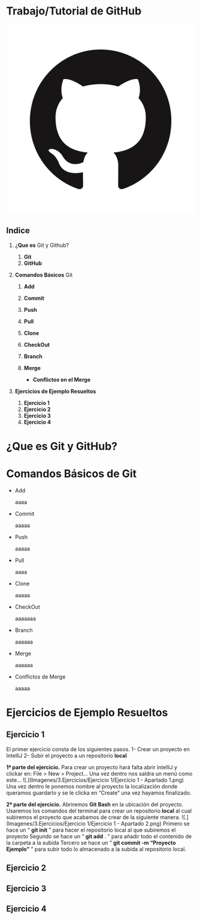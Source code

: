 # Trabajo/Tutorial de GitHub

![.](Imagenes\Logo1.png)

## Indice

 1. ¿**Que es** Git y Github?
    1. **Git**
    2. **GitHub**
    
2.  **Comandos Básicos** Git
    1. **Add**

    2. **Commit**

    3. **Push**

    4. **Pull**

    5. **Clone**

    6. **CheckOut**

    7. **Branch**

    8. **Merge**

       - **Conflictos en el Merge**

 3. **Ejercicios de Ejemplo Resueltos**
    1. **Ejercicio 1**
    2. **Ejercicio 2**
    3. **Ejercicio 3**
    4. **Ejercicio 4**

¿Que es Git y GitHub? 
===



Comandos Básicos de Git
===
 - Add
 
    aaaa
 
 - Commit
 
    aaaaa
 
 - Push
 
    aaaaa
 
 - Pull
 
    aaaa
 
 - Clone
 
    aaaaa

 - CheckOut
 
    aaaaaaa

 - Branch
 
   aaaaaa

 - Merge
 
   aaaaaa

 - Conflictos de Merge
    
   aaaaa
   
Ejercicios de Ejemplo Resueltos
===

Ejercicio 1
---
El primer ejercicio consta de los siguientes pasos.
	1- Crear un proyecto en IntelliJ
	2- Subir el proyecto a un repositorio **local**

**1ª parte del ejercicio.**
Para crear un proyecto hará falta abrir intelliJ y clickar en: File > New > Project…
Una vez dentro nos saldra un menú como este...
![.](Imagenes/3.Ejercicios/Ejercicio 1/Ejercicio 1 - Apartado 1.png)
Una vez dentro le ponemos nombre al proyecto la localización donde queramos guardarlo y se le clicka en “Create” una vez hayamos finalizado.

**2ª parte del ejercicio.**
Abriremos **Git Bash** en la ubicación del proyecto.
Usaremos los comandos del terminal para crear un repositorio **local** al cual subiremos  el proyecto que acabamos de crear de la siguiente manera.
![.](Imagenes/3.Ejercicios/Ejercicio 1/Ejercicio 1 - Apartado 2.png)
Primero se hace un “ **git init** ” para hacer el repositorio local al que subiremos el proyecto
Segundo se hace un “ **git add** . ” para añadir todo el contenido de la carpeta a la subida
Tercero se hace un “ **git commit -m “Proyecto Ejemplo”** ” para subir todo lo almacenado a la subida al repositorio local.



Ejercicio 2
---



Ejercicio 3
---



Ejercicio 4
---


